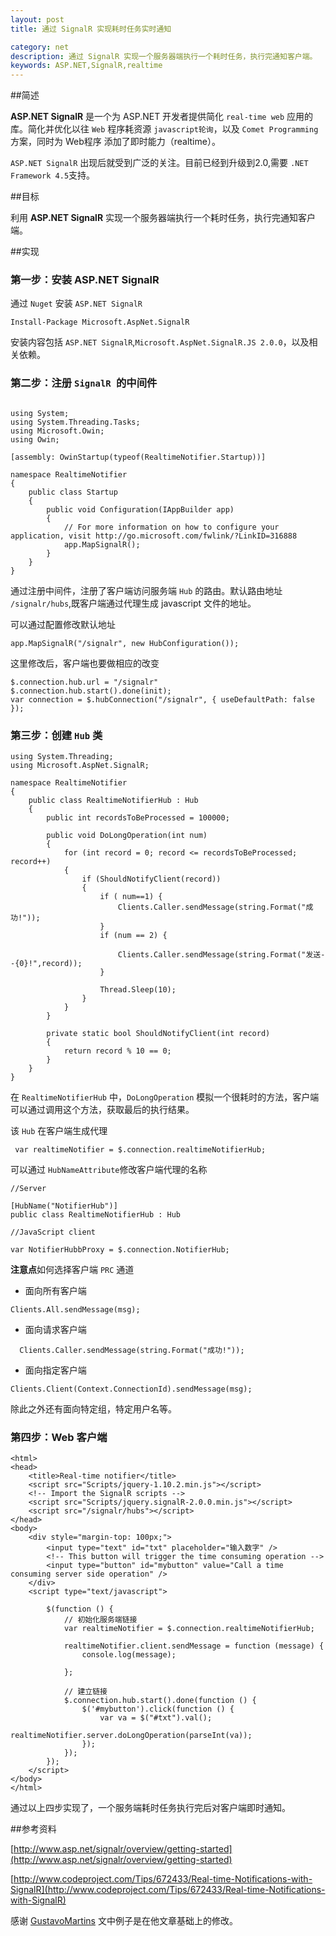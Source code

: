```yaml
---
layout: post
title: 通过 SignalR 实现耗时任务实时通知

category: net
description: 通过 SignalR 实现一个服务器端执行一个耗时任务，执行完通知客户端。
keywords: ASP.NET,SignalR,realtime
--- 
```



##简述

**ASP.NET SignalR** 是一个为 ASP.NET 开发者提供简化  `real-time web` 应用的库。简化并优化以往 `Web` 程序耗资源 `javascript轮询`，以及 `Comet Programming` 方案，同时为 Web程序 添加了即时能力（realtime）。

`ASP.NET SignalR` 出现后就受到广泛的关注。目前已经到升级到2.0,需要 `.NET Framework 4.5`支持。


##目标

利用 **ASP.NET SignalR** 实现一个服务器端执行一个耗时任务，执行完通知客户端。

##实现

### 第一步：安装 ASP.NET SignalR
通过 `Nuget` 安装 `ASP.NET SignalR`

```
Install-Package Microsoft.AspNet.SignalR

```

安装内容包括 `ASP.NET SignalR`,`Microsoft.AspNet.SignalR.JS 2.0.0`，以及相关依赖。

### 第二步：注册 `SignalR `的中间件 

```

using System;
using System.Threading.Tasks;
using Microsoft.Owin;
using Owin;

[assembly: OwinStartup(typeof(RealtimeNotifier.Startup))]

namespace RealtimeNotifier
{
    public class Startup
    {
        public void Configuration(IAppBuilder app)
        {
            // For more information on how to configure your application, visit http://go.microsoft.com/fwlink/?LinkID=316888
            app.MapSignalR();
        }
    }
}

```

通过注册中间件，注册了客户端访问服务端 `Hub` 的路由。默认路由地址 `/signalr/hubs`,既客户端通过代理生成 javascript 文件的地址。

可以通过配置修改默认地址

```
app.MapSignalR("/signalr", new HubConfiguration());
```
这里修改后，客户端也要做相应的改变

```
$.connection.hub.url = "/signalr"
$.connection.hub.start().done(init);
var connection = $.hubConnection("/signalr", { useDefaultPath: false });

```

### 第三步：创建 `Hub` 类

```
using System.Threading;
using Microsoft.AspNet.SignalR;

namespace RealtimeNotifier
{
    public class RealtimeNotifierHub : Hub
    {
        public int recordsToBeProcessed = 100000;

        public void DoLongOperation(int num)
        {
            for (int record = 0; record <= recordsToBeProcessed; record++)
            {
                if (ShouldNotifyClient(record))
                {
                    if ( num==1) {
                        Clients.Caller.sendMessage(string.Format("成功!"));
                    }
                    if (num == 2) {

                        Clients.Caller.sendMessage(string.Format("发送--{0}!",record));
                    }
                    
                    Thread.Sleep(10);
                }
            }
        }

        private static bool ShouldNotifyClient(int record)
        {
            return record % 10 == 0;
        }
    }
}

```

在 `RealtimeNotifierHub` 中，`DoLongOperation` 模拟一个很耗时的方法，客户端可以通过调用这个方法，获取最后的执行结果。

该 `Hub` 在客户端生成代理

```
 var realtimeNotifier = $.connection.realtimeNotifierHub;
```
可以通过 `HubNameAttribute`修改客户端代理的名称

```
//Server

[HubName("NotifierHub")]
public class RealtimeNotifierHub : Hub

//JavaScript client 

var NotifierHubbProxy = $.connection.NotifierHub;

```

**注意点**如何选择客户端 `PRC` 通道

+ 面向所有客户端

```
Clients.All.sendMessage(msg);
```
+ 面向请求客户端

```
  Clients.Caller.sendMessage(string.Format("成功!"));
```
+ 面向指定客户端

```
Clients.Client(Context.ConnectionId).sendMessage(msg);

```

除此之外还有面向特定组，特定用户名等。

### 第四步：Web 客户端

```
<html>
<head>
    <title>Real-time notifier</title>
    <script src="Scripts/jquery-1.10.2.min.js"></script>
    <!-- Import the SignalR scripts -->
    <script src="Scripts/jquery.signalR-2.0.0.min.js"></script>
    <script src="/signalr/hubs"></script>
</head>
<body>
    <div style="margin-top: 100px;">
        <input type="text" id="txt" placeholder="输入数字" />
        <!-- This button will trigger the time consuming operation -->
        <input type="button" id="mybutton" value="Call a time consuming server side operation" />
    </div>
    <script type="text/javascript">

        $(function () {
            // 初始化服务端链接
            var realtimeNotifier = $.connection.realtimeNotifierHub;
            
            realtimeNotifier.client.sendMessage = function (message) {
                console.log(message);
                
            };

            // 建立链接
            $.connection.hub.start().done(function () {
                $('#mybutton').click(function () {
                    var va = $("#txt").val();
                    realtimeNotifier.server.doLongOperation(parseInt(va));
                });
            });
        });
    </script>
</body>
</html>

```

通过以上四步实现了，一个服务端耗时任务执行完后对客户端即时通知。

##参考资料

[http://www.asp.net/signalr/overview/getting-started](http://www.asp.net/signalr/overview/getting-started)

[http://www.codeproject.com/Tips/672433/Real-time-Notifications-with-SignalR](http://www.codeproject.com/Tips/672433/Real-time-Notifications-with-SignalR)

感谢 [GustavoMartins](http://www.codeproject.com/script/Membership/View.aspx?mid=1076070) 文中例子是在他文章基础上的修改。